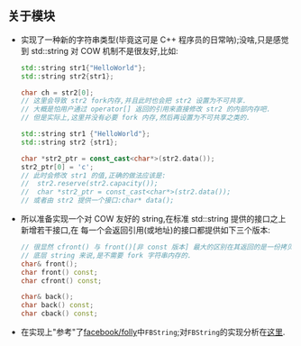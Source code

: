 
## 关于模块

*   实现了一种新的字符串类型(毕竟这可是 C++ 程序员的日常呐);没啥,只是感觉到 std::string 对
    COW 机制不是很友好,比如:
    
    ```c++
    std::string str1{"HelloWorld"};
    std::string str2{str1};
    
    char ch = str2[0];
    // 这里会导致 str2 fork内存,并且此时也会把 str2 设置为不可共享.
    // 大概是怕用户通过 operator[] 返回的引用来直接修改 str2 的内部内存吧.
    // 但是实际上,这里并没有必要 fork 内存,然后再设置为不可共享之类的.
    ```

    ```c++
    std::string str1 {"HelloWorld"};
    std::string str2 {str1};
    
    char *str2_ptr = const_cast<char*>(str2.data());
    str2_ptr[0] = 'c';
    // 此时会修改 str1 的值,正确的做法应该是:
    //  str2.reserve(str2.capacity());
    //  char *str2_ptr = const_cast<char*>(str2.data());
    // 或者由 str2 提供一个接口:char* data();
    ```

*   所以准备实现一个对 COW 友好的 string,在标准 std::string 提供的接口之上新增若干接口,在
    每一个会返回引用(或地址)的接口都提供如下三个版本:
    
    ```c++
    // 很显然 cfront() 与 front()[非 const 版本] 最大的区别在其返回的是一份拷贝,这时候对于
    // 底层 string 来说,是不需要 fork 字符串内存的.
    char& front();
    char front() const;
    char cfront() const;
    ```
    
    ```c++
    char& back();
    char back() const;
    char cback() const;
    ```

*   在实现上"参考"了[facebook/folly][0]中`FBString`;对`FBString`的实现分析在[这里][1].



[0]: <https://github.com/facebook/folly>
[1]: <http://pp-qq.github.io/2016/03/28/FBString.html>

